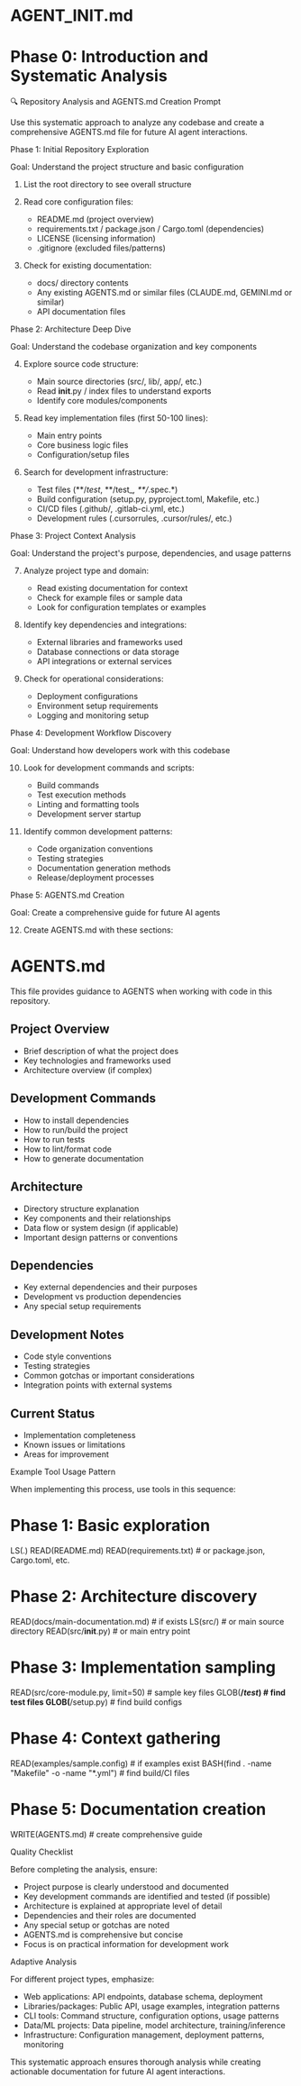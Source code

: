 # AGENT_INIT.md

# Phase 0: Introduction and Systematic Analysis
  🔍 Repository Analysis and AGENTS.md Creation Prompt

  Use this systematic approach to analyze any codebase and create a comprehensive AGENTS.md file for future AI agent interactions.

  Phase 1: Initial Repository Exploration

  Goal: Understand the project structure and basic configuration

  1. List the root directory to see overall structure

  2. Read core configuration files:
     - README.md (project overview)
     - requirements.txt / package.json / Cargo.toml (dependencies)
     - LICENSE (licensing information)
     - .gitignore (excluded files/patterns)

  3. Check for existing documentation:
     - docs/ directory contents
     - Any existing AGENTS.md or similar files (CLAUDE.md, GEMINI.md or similar)
     - API documentation files

  Phase 2: Architecture Deep Dive

  Goal: Understand the codebase organization and key components

  4. Explore source code structure:
     - Main source directories (src/, lib/, app/, etc.)
     - Read __init__.py / index files to understand exports
     - Identify core modules/components

  5. Read key implementation files (first 50-100 lines):
     - Main entry points
     - Core business logic files
     - Configuration/setup files

  6. Search for development infrastructure:
     - Test files (**/*test*, **/test_*, **/*.spec.*)
     - Build configuration (setup.py, pyproject.toml, Makefile, etc.)
     - CI/CD files (.github/, .gitlab-ci.yml, etc.)
     - Development rules (.cursorrules, .cursor/rules/, etc.)

  Phase 3: Project Context Analysis

  Goal: Understand the project's purpose, dependencies, and usage patterns

  7. Analyze project type and domain:
     - Read existing documentation for context
     - Check for example files or sample data
     - Look for configuration templates or examples

  8. Identify key dependencies and integrations:
     - External libraries and frameworks used
     - Database connections or data storage
     - API integrations or external services

  9. Check for operational considerations:
     - Deployment configurations
     - Environment setup requirements
     - Logging and monitoring setup

  Phase 4: Development Workflow Discovery

  Goal: Understand how developers work with this codebase

  10. Look for development commands and scripts:
      - Build commands
      - Test execution methods
      - Linting and formatting tools
      - Development server startup

  11. Identify common development patterns:
      - Code organization conventions
      - Testing strategies
      - Documentation generation methods
      - Release/deployment processes

  Phase 5: AGENTS.md Creation

  Goal: Create a comprehensive guide for future AI agents

  12. Create AGENTS.md with these sections:

  # AGENTS.md
  This file provides guidance to AGENTS when working with code in this repository.

  ## Project Overview
  - Brief description of what the project does
  - Key technologies and frameworks used
  - Architecture overview (if complex)

  ## Development Commands
  - How to install dependencies
  - How to run/build the project
  - How to run tests
  - How to lint/format code
  - How to generate documentation

  ## Architecture
  - Directory structure explanation
  - Key components and their relationships
  - Data flow or system design (if applicable)
  - Important design patterns or conventions

  ## Dependencies
  - Key external dependencies and their purposes
  - Development vs production dependencies
  - Any special setup requirements

  ## Development Notes
  - Code style conventions
  - Testing strategies
  - Common gotchas or important considerations
  - Integration points with external systems

  ## Current Status
  - Implementation completeness
  - Known issues or limitations
  - Areas for improvement

  Example Tool Usage Pattern

  When implementing this process, use tools in this sequence:

  # Phase 1: Basic exploration
  LS(.)
  READ(README.md)
  READ(requirements.txt) # or package.json, Cargo.toml, etc.

  # Phase 2: Architecture discovery  
  READ(docs/main-documentation.md) # if exists
  LS(src/) # or main source directory
  READ(src/__init__.py) # or main entry point

  # Phase 3: Implementation sampling
  READ(src/core-module.py, limit=50) # sample key files
  GLOB(**/*test*)  # find test files
  GLOB(**/setup.py) # find build configs

  # Phase 4: Context gathering
  READ(examples/sample.config) # if examples exist
  BASH(find . -name "Makefile" -o -name "*.yml") # find build/CI files

  # Phase 5: Documentation creation
  WRITE(AGENTS.md) # create comprehensive guide

  Quality Checklist

  Before completing the analysis, ensure:

  - Project purpose is clearly understood and documented
  - Key development commands are identified and tested (if possible)
  - Architecture is explained at appropriate level of detail
  - Dependencies and their roles are documented
  - Any special setup or gotchas are noted
  - AGENTS.md is comprehensive but concise
  - Focus is on practical information for development work

  Adaptive Analysis

  For different project types, emphasize:

  - Web applications: API endpoints, database schema, deployment
  - Libraries/packages: Public API, usage examples, integration patterns
  - CLI tools: Command structure, configuration options, usage patterns
  - Data/ML projects: Data pipeline, model architecture, training/inference
  - Infrastructure: Configuration management, deployment patterns, monitoring

  This systematic approach ensures thorough analysis while creating actionable documentation for future AI agent interactions.